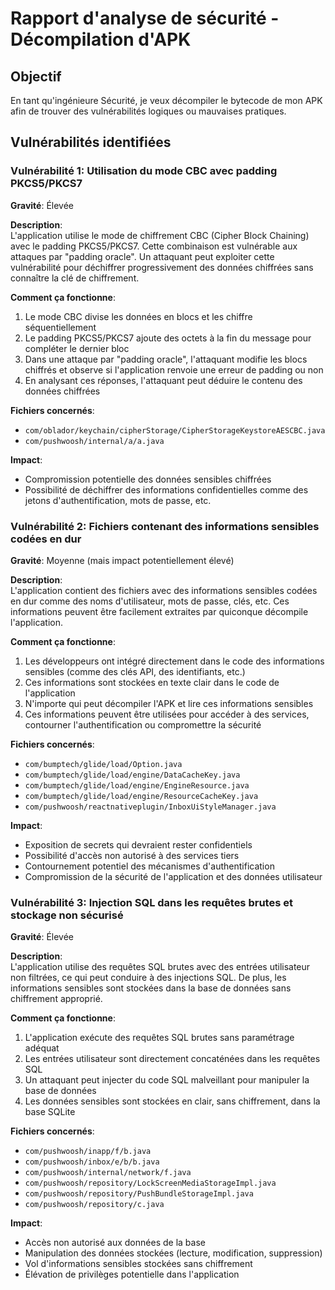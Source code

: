 # Rapport d'analyse de sécurité - Décompilation d'APK

## Objectif
En tant qu'ingénieure Sécurité, je veux décompiler le bytecode de mon APK afin de trouver des vulnérabilités logiques ou mauvaises pratiques.

## Vulnérabilités identifiées

### Vulnérabilité 1: Utilisation du mode CBC avec padding PKCS5/PKCS7
**Gravité**: Élevée

**Description**:  
L'application utilise le mode de chiffrement CBC (Cipher Block Chaining) avec le padding PKCS5/PKCS7. Cette combinaison est vulnérable aux attaques par "padding oracle". Un attaquant peut exploiter cette vulnérabilité pour déchiffrer progressivement des données chiffrées sans connaître la clé de chiffrement.

**Comment ça fonctionne**:
1. Le mode CBC divise les données en blocs et les chiffre séquentiellement
2. Le padding PKCS5/PKCS7 ajoute des octets à la fin du message pour compléter le dernier bloc
3. Dans une attaque par "padding oracle", l'attaquant modifie les blocs chiffrés et observe si l'application renvoie une erreur de padding ou non
4. En analysant ces réponses, l'attaquant peut déduire le contenu des données chiffrées

**Fichiers concernés**:
- `com/oblador/keychain/cipherStorage/CipherStorageKeystoreAESCBC.java`
- `com/pushwoosh/internal/a/a.java`

**Impact**:
- Compromission potentielle des données sensibles chiffrées
- Possibilité de déchiffrer des informations confidentielles comme des jetons d'authentification, mots de passe, etc.

### Vulnérabilité 2: Fichiers contenant des informations sensibles codées en dur
**Gravité**: Moyenne (mais impact potentiellement élevé)

**Description**:  
L'application contient des fichiers avec des informations sensibles codées en dur comme des noms d'utilisateur, mots de passe, clés, etc. Ces informations peuvent être facilement extraites par quiconque décompile l'application.

**Comment ça fonctionne**:
1. Les développeurs ont intégré directement dans le code des informations sensibles (comme des clés API, des identifiants, etc.)
2. Ces informations sont stockées en texte clair dans le code de l'application
3. N'importe qui peut décompiler l'APK et lire ces informations sensibles
4. Ces informations peuvent être utilisées pour accéder à des services, contourner l'authentification ou compromettre la sécurité

**Fichiers concernés**:
- `com/bumptech/glide/load/Option.java`
- `com/bumptech/glide/load/engine/DataCacheKey.java`
- `com/bumptech/glide/load/engine/EngineResource.java`
- `com/bumptech/glide/load/engine/ResourceCacheKey.java`
- `com/pushwoosh/reactnativeplugin/InboxUiStyleManager.java`

**Impact**:
- Exposition de secrets qui devraient rester confidentiels
- Possibilité d'accès non autorisé à des services tiers
- Contournement potentiel des mécanismes d'authentification
- Compromission de la sécurité de l'application et des données utilisateur

### Vulnérabilité 3: Injection SQL dans les requêtes brutes et stockage non sécurisé
**Gravité**: Élevée

**Description**:  
L'application utilise des requêtes SQL brutes avec des entrées utilisateur non filtrées, ce qui peut conduire à des injections SQL. De plus, les informations sensibles sont stockées dans la base de données sans chiffrement approprié.

**Comment ça fonctionne**:
1. L'application exécute des requêtes SQL brutes sans paramétrage adéquat
2. Les entrées utilisateur sont directement concaténées dans les requêtes SQL
3. Un attaquant peut injecter du code SQL malveillant pour manipuler la base de données
4. Les données sensibles sont stockées en clair, sans chiffrement, dans la base SQLite

**Fichiers concernés**:
- `com/pushwoosh/inapp/f/b.java`
- `com/pushwoosh/inbox/e/b/b.java`
- `com/pushwoosh/internal/network/f.java`
- `com/pushwoosh/repository/LockScreenMediaStorageImpl.java`
- `com/pushwoosh/repository/PushBundleStorageImpl.java`
- `com/pushwoosh/repository/c.java`

**Impact**:
- Accès non autorisé aux données de la base
- Manipulation des données stockées (lecture, modification, suppression)
- Vol d'informations sensibles stockées sans chiffrement
- Élévation de privilèges potentielle dans l'application